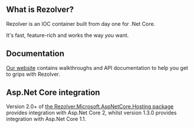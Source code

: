 ## What is Rezolver?

Rezolver is an IOC container built from day one for .Net Core.

It's fast, feature-rich and works the way *you* want.

## Documentation

[Our website](http://rezolver.co.uk) contains walkthroughs and API documentation to help you get to grips with Rezolver.

## Asp.Net Core integration

Version 2.0+ of [the Rezolver.Microsoft.AspNetCore.Hosting package](https://www.nuget.org/packages/Rezolver.Microsoft.AspNetCore.Hosting/) provides integration with Asp.Net Core 2, whilst version 1.3.0 provides integration with Asp.Net Core 1.1.
